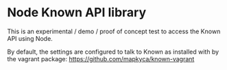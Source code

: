 # Node Known API library

This is an experimental / demo / proof of concept test to access the Known API
using Node.

By default, the settings are configured to talk to Known as installed with
by the vagrant package: https://github.com/mapkyca/known-vagrant